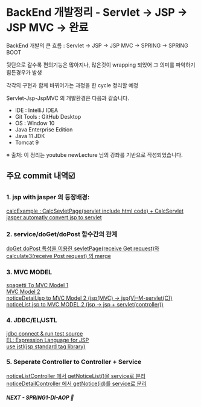 # BackEnd 개발정리 - Servlet -> JSP -> JSP MVC -> 완료

BackEnd 개발의 큰 흐름 : Servlet -> JSP -> JSP MVC -> SPRING -> SPRING BOOT

뒷단으로 갈수록 편의기능은 많아지나, 많은것이 wrapping 되있어 그 의미를 파악하기 힘든경우가 발생

각각의 구현과 함께 바뀌어가는 과정을 한 cycle 정리할 예정

Servlet-Jsp-JspMVC 의 개발환경은 다음과 같습니다. 
* IDE : IntelliJ IDEA
* Git Tools : GitHub Desktop
* OS : Window 10
* Java Enterprise Edition 
* Java 11 JDK
* Tomcat 9

※ 출처: 이 정리는 youtube newLecture 님의 강좌를 기반으로 작성되었습니다.

## 주요 commit 내역☑️
### 1. jsp with jasper 의 등장배경:   
[calcExample : CalcSevletPage(servlet include html code) + CalcServlet](https://github.com/mangozzelli/BackEnd-Servlet-Jsp-JspMVC/commit/fbdd2370ebd2588b3611ed44d82ae37d63b15004)  
[jasper automatly convert jsp to servlet](https://github.com/mangozzelli/BackEnd-Servlet-Jsp-JspMVC/commit/50a283c3c70f8c5c41078c144cf090a9920eebfd)  
  
### 2. service/doGet/doPost 함수간의 관계 
[doGet doPost 특성을 이용한 sevletPage(receive Get request)와 calculate3(receive Post request) 의 merge](https://github.com/mangozzelli/BackEnd-Servlet-Jsp-JspMVC/commit/2155e707fbe631ddb729f3f4725fb0e5aff9ae79)  
  
### 3. MVC MODEL  
[spagetti To MVC Model 1](https://github.com/mangozzelli/BackEnd-Servlet-Jsp-JspMVC/commit/75d45d550c75c0e4e300e5f68b6f5ed8164553b9)  
[MVC Model 2](https://github.com/mangozzelli/BackEnd-Servlet-Jsp-JspMVC/commit/8ed3ffbd69bba9789f0044ab42dc5b98ae71374f)  
[noticeDetail.jsp to MVC Model 2 (jsp(MVC) -> jsp(V)-M-servlet(C))](https://github.com/mangozzelli/BackEnd-Servlet-Jsp-JspMVC/commit/9ebdc9c75c93384a32583bbd7b73c6588d6e13bc)  
[noticeList.jsp to MVC MODEL 2 (jsp -> jsp + servlet(controller))](https://github.com/mangozzelli/BackEnd-Servlet-Jsp-JspMVC/commit/18c05ea41cc68c87049d172f6e9e2ed08716732c)  

### 4. JDBC/EL/JSTL  
[jdbc connect & run test source](https://github.com/mangozzelli/BackEnd-Servlet-Jsp-JspMVC/commit/40af8aba876bddb3013cacb93e0692f0c6ae4108)  
[EL: Expression Language for JSP](https://github.com/mangozzelli/BackEnd-Servlet-Jsp-JspMVC/commit/75eaf994a6adcbc8634f64a4f999d9d211173c5c)  
[use jstl(jsp standard tag library)](https://github.com/mangozzelli/BackEnd-Servlet-Jsp-JspMVC/commit/a84bf0ccf85142e37cf2e31fa3379ffdf4463fae)  
  
### 5. Seperate Controller to Controller + Service  
[noticeListController 에서 getNoticeList()을 service로 분리](https://github.com/mangozzelli/BackEnd-Servlet-Jsp-JspMVC/commit/75786760510d1fc809e08969f50ad178efa6b4e5)  
[noticeDetailController 에서 getNotice(id)를 service로 분리](https://github.com/mangozzelli/BackEnd-Servlet-Jsp-JspMVC/commit/df5ec2fb4a64e85c9a7250c3f303ef24315f32d8)  
  
##### NEXT - SPRING1-DI-AOP 🌱
